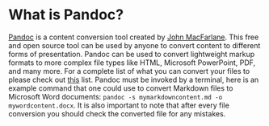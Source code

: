 # What is Pandoc?

[Pandoc](https://pandoc.org/index.html) is a content conversion tool created by [John MacFarlane](https://johnmacfarlane.net/).  This free and open source tool can be used by anyone to convert content to different forms of presentation.  Pandoc can be used to convert lightweight markup formats to more complex file types like HTML, Microsoft PowerPoint, PDF, and many more.  For a complete list of what you can convert your files to please check out [this](https://pandoc.org/index.html) list.  Pandoc must be invoked by a terminal, here is an example command that one could use to convert Markdown files to Microsoft Word documents: `pandoc -s mymarkdowncontent.md -o mywordcontent.docx`.  It is also important to note that after every file conversion you should check the converted file for any mistakes.
